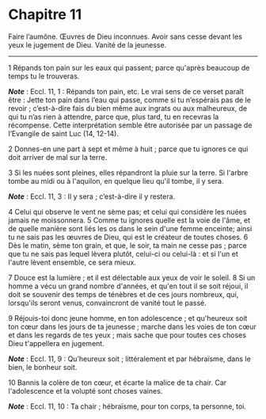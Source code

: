 # Chapitre 11

Faire l’aumône.
Œuvres de Dieu inconnues.
Avoir sans cesse devant les yeux le jugement de Dieu.
Vanité de la jeunesse.

***

1 Répands ton pain sur les eaux qui passent; parce qu'après beaucoup de temps tu le trouveras.

***Note*** :  Eccl. 11, 1 : Répands ton pain, etc. Le vrai sens de ce verset paraît être : Jette ton pain dans l’eau qui passe, comme si tu n’espérais pas de le revoir ; c’est-à-dire fais du bien même aux ingrats ou aux malheureux, de qui tu n’as rien à attendre, parce que, plus tard, tu en recevras la récompense. Cette interprétation semble être autorisée par un passage de l’Evangile de saint Luc (14, 12-14).

2 Donnes-en une part à sept et même à huit ; parce que tu ignores ce qui doit arriver de mal sur la terre.


3 Si les nuées sont pleines, elles répandront la pluie sur la terre. Si l'arbre tombe au midi ou à l'aquilon, en quelque lieu qu'il tombe, il y sera.

***Note*** :  Eccl. 11, 3 : Il y sera ; c’est-à-dire il y restera.

4 Celui qui observe le vent ne sème pas; et celui qui considère les nuées jamais ne moissonnera. 5 Comme tu ignores quelle est la voie de l'âme, et de quelle manière sont liés les os dans le sein d'une femme enceinte; ainsi tu ne sais pas les œuvres de Dieu, qui est le créateur de toutes choses. 6 Dès le matin, sème ton grain, et que, le soir, ta main ne cesse pas ; parce que tu ne sais pas lequel lèvera plutôt, celui-ci ou celui-là : et si l'un et l'autre lèvent ensemble, ce sera mieux.


7 Douce est la lumière ; et il est délectable aux yeux de voir le soleil. 8 Si un homme a vécu un grand nombre d'années, et qu'en tout il se soit réjoui, il doit se souvenir des temps de ténèbres et de ces jours nombreux, qui, lorsqu'ils seront venus, convaincront de vanité tout le passé.


9 Réjouis-toi donc jeune homme, en ton adolescence ; et qu'heureux soit ton cœur dans les jours de ta jeunesse ; marche dans les voies de ton cœur et dans les regards de tes yeux ; mais sache que pour toutes ces choses Dieu t'appellera en jugement.

***Note*** :  Eccl. 11, 9 : Qu’heureux soit ; littéralement et par hébraïsme, dans le bien, le bonheur soit.

10 Bannis la colère de ton cœur, et écarte la malice de ta chair. Car l'adolescence et la volupté sont choses vaines.

***Note*** :  Eccl. 11, 10 : Ta chair ; hébraïsme, pour ton corps, ta personne, toi.

